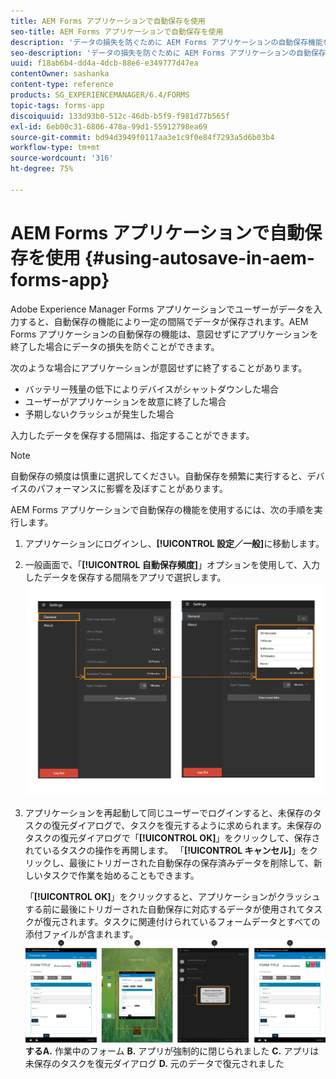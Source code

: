 ```yaml
---
title: AEM Forms アプリケーションで自動保存を使用
seo-title: AEM Forms アプリケーションで自動保存を使用
description: 'データの損失を防ぐために AEM Forms アプリケーションの自動保存機能を使用する方法について学びます。 '
seo-description: 'データの損失を防ぐために AEM Forms アプリケーションの自動保存機能を使用する方法について学びます。 '
uuid: f18ab6b4-dd4a-4dcb-88e6-e349777d47ea
contentOwner: sashanka
content-type: reference
products: SG_EXPERIENCEMANAGER/6.4/FORMS
topic-tags: forms-app
discoiquuid: 133d93b0-512c-46db-b5f9-f981d77b565f
exl-id: 6eb00c31-6806-478a-99d1-55912798ea69
source-git-commit: bd94d3949f0117aa3e1c9f0e84f7293a5d6b03b4
workflow-type: tm+mt
source-wordcount: '316'
ht-degree: 75%

---
```


# AEM Forms アプリケーションで自動保存を使用  {#using-autosave-in-aem-forms-app}

Adobe Experience Manager Forms アプリケーションでユーザーがデータを入力すると、自動保存の機能により一定の間隔でデータが保存されます。AEM Forms アプリケーションの自動保存の機能は、意図せずにアプリケーションを終了した場合にデータの損失を防ぐことができます。

次のような場合にアプリケーションが意図せずに終了することがあります。

* バッテリー残量の低下によりデバイスがシャットダウンした場合
* ユーザーがアプリケーションを故意に終了した場合
* 予期しないクラッシュが発生した場合

入力したデータを保存する間隔は、指定することができます。

>[!NOTE]
>
>自動保存の頻度は慎重に選択してください。自動保存を頻繁に実行すると、デバイスのパフォーマンスに影響を及ぼすことがあります。

AEM Forms アプリケーションで自動保存の機能を使用するには、次の手順を実行します。

1. アプリケーションにログインし、**[!UICONTROL 設定／一般]**&#x200B;に移動します。
1. 一般画面で、「**[!UICONTROL 自動保存頻度]**」オプションを使用して、入力したデータを保存する間隔をアプリで選択します。
   [ ![自動保存頻度の設定](assets/using-autosave-freq-07.png)](assets/using-autosave-freq-07-1.png)

1. アプリケーションを再起動して同じユーザーでログインすると、未保存のタスクの復元ダイアログで、タスクを復元するように求められます。未保存のタスクの復元ダイアログで「**[!UICONTROL OK]**」をクリックして、保存されているタスクの操作を再開します。 「**[!UICONTROL キャンセル]**」をクリックし、最後にトリガーされた自動保存の保存済みデータを削除して、新しいタスクで作業を始めることもできます。

   「**[!UICONTROL OK]**」をクリックすると、アプリケーションがクラッシュする前に最後にトリガーされた自動保存に対応するデータが使用されてタスクが復元されます。タスクに関連付けられているフォームデータとすべての添付ファイルが含まれます。
   [ ![タスクを回復&#x200B;](assets/autosave-flow.png)](assets/using-autosave-freq-06.png)**するA.** 作業中のフォーム **B.** アプリが強制的に閉じられました **C.** アプリは未保存のタスクを復元ダイアログ **D.** 元のデータで復元されました

